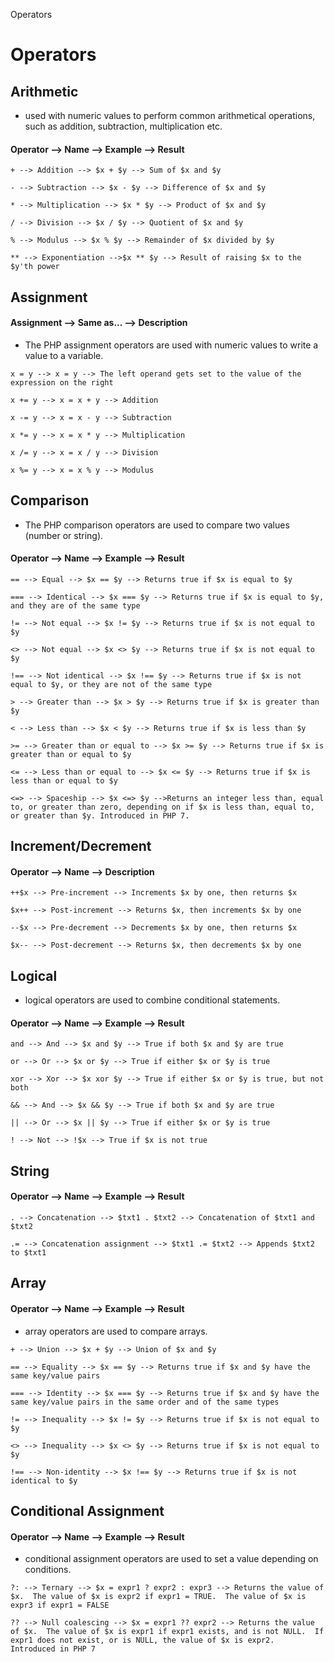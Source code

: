 Operators

# Operators

## Arithmetic

* used with numeric values to perform common arithmetical operations, such as addition, subtraction, multiplication etc.

#### **Operator** --> **Name** --> **Example** --> **Result**

```
+ --> Addition --> $x + $y --> Sum of $x and $y	

- --> Subtraction --> $x - $y --> Difference of $x and $y	

* --> Multiplication --> $x * $y --> Product of $x and $y	

/ --> Division --> $x / $y --> Quotient of $x and $y	

% --> Modulus --> $x % $y --> Remainder of $x divided by $y	

** --> Exponentiation -->$x ** $y --> Result of raising $x to the $y'th power
```

## Assignment

#### **Assignment** --> **Same as...** --> **Description**

* The PHP assignment operators are used with numeric values to write a value to a variable.

```
x = y --> x = y --> The left operand gets set to the value of the expression on the right	

x += y --> x = x + y --> Addition	

x -= y --> x = x - y --> Subtraction	

x *= y --> x = x * y --> Multiplication	

x /= y --> x = x / y --> Division	

x %= y --> x = x % y --> Modulus
```

## Comparison

* The PHP comparison operators are used to compare two values (number or string).

#### **Operator** --> **Name** --> **Example** --> **Result**

```
== --> Equal --> $x == $y --> Returns true if $x is equal to $y	

=== --> Identical --> $x === $y --> Returns true if $x is equal to $y, and they are of the same type	

!= --> Not equal --> $x != $y --> Returns true if $x is not equal to $y	

<> --> Not equal --> $x <> $y --> Returns true if $x is not equal to $y	

!== --> Not identical --> $x !== $y --> Returns true if $x is not equal to $y, or they are not of the same type	

> --> Greater than --> $x > $y --> Returns true if $x is greater than $y	

< --> Less than --> $x < $y --> Returns true if $x is less than $y	

>= --> Greater than or equal to --> $x >= $y --> Returns true if $x is greater than or equal to $y	

<= --> Less than or equal to --> $x <= $y --> Returns true if $x is less than or equal to $y	

<=> --> Spaceship --> $x <=> $y -->Returns an integer less than, equal to, or greater than zero, depending on if $x is less than, equal to, or greater than $y. Introduced in PHP 7.
```

## Increment/Decrement

#### **Operator** --> **Name** --> **Description**

```
++$x --> Pre-increment --> Increments $x by one, then returns $x	

$x++ --> Post-increment --> Returns $x, then increments $x by one	

--$x --> Pre-decrement --> Decrements $x by one, then returns $x	

$x-- --> Post-decrement --> Returns $x, then decrements $x by one
```

## Logical

* logical operators are used to combine conditional statements.

#### **Operator** --> **Name** --> **Example** --> **Result**

```
and --> And --> $x and $y --> True if both $x and $y are true	

or --> Or --> $x or $y --> True if either $x or $y is true	

xor --> Xor --> $x xor $y --> True if either $x or $y is true, but not both	

&& --> And --> $x && $y --> True if both $x and $y are true	

|| --> Or --> $x || $y --> True if either $x or $y is true	

! --> Not --> !$x --> True if $x is not true
```

## String

#### **Operator** --> **Name** --> **Example** --> **Result**

```
. --> Concatenation --> $txt1 . $txt2 --> Concatenation of $txt1 and $txt2	

.= --> Concatenation assignment --> $txt1 .= $txt2 --> Appends $txt2 to $txt1
```

## Array

#### **Operator** --> **Name** --> **Example** --> **Result**

* array operators are used to compare arrays.

```
+ --> Union --> $x + $y --> Union of $x and $y	

== --> Equality --> $x == $y --> Returns true if $x and $y have the same key/value pairs	

=== --> Identity --> $x === $y --> Returns true if $x and $y have the same key/value pairs in the same order and of the same types

!= --> Inequality --> $x != $y --> Returns true if $x is not equal to $y	

<> --> Inequality --> $x <> $y --> Returns true if $x is not equal to $y	

!== --> Non-identity --> $x !== $y --> Returns true if $x is not identical to $y
```

## Conditional Assignment

#### **Operator** --> **Name** --> **Example** --> **Result**

* conditional assignment operators are used to set a value depending on conditions.

```
?: --> Ternary --> $x = expr1 ? expr2 : expr3 --> Returns the value of $x.  The value of $x is expr2 if expr1 = TRUE.  The value of $x is expr3 if expr1 = FALSE	

?? --> Null coalescing --> $x = expr1 ?? expr2 --> Returns the value of $x.  The value of $x is expr1 if expr1 exists, and is not NULL.  If expr1 does not exist, or is NULL, the value of $x is expr2.  Introduced in PHP 7
```